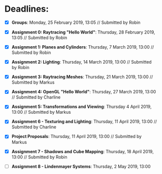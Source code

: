 # Deadlines:

- [x] **Groups**: Monday, 25 February 2019, 13:05 // Submitted by Robin
- [x] **Assignment 0: Raytracing "Hello World"**: Thursday, 28 February 2019, 13:05 // Submitted by Robin
- [x] **Assignment 1: Planes and Cylinders**: Thursday, 7 March 2019, 13:00 // Submitted by Robin
- [x] **Assignment 2: Lighting**: Thursday, 14 March 2019, 13:00 // Submitted by Robin
- [x] **Assignment 3: Raytracing Meshes**: Thursday, 21 March 2019, 13:00 // Submitted by Markus
- [x] **Assignment 4: OpenGL "Hello World"**: Thursday, 27 March 2019, 13:00 // Submitted by Charline
- [x] **Assignment 5: Transformations and Viewing**: Thursday 4 April 2019, 13:00 // Submitted by Markus
- [x] **Assignment 6 - Texturing and Lighting**: Thursday, 11 April 2019, 13:00 // Submitted by Charline
- [x] **Project Proposals**: Thursday, 11 April 2019, 13:00 // Submitted by Markus
- [x] **Assignment 7 - Shadows and Cube Mapping**: Thursday, 18 April 2019, 13:00 // Submitted by Robin
- [ ] **Assignment 8 - Lindenmayer Systems**: Thursday, 2 May 2019, 13:00

